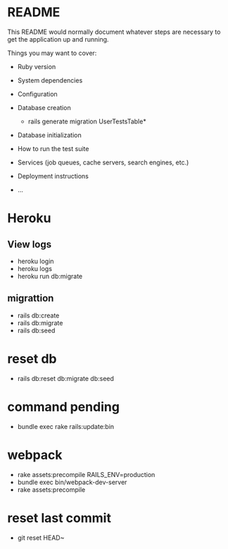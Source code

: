 # README

This README would normally document whatever steps are necessary to get the
application up and running.

Things you may want to cover:

* Ruby version

* System dependencies

* Configuration

* Database creation
    * rails generate migration UserTestsTable*

* Database initialization

* How to run the test suite

* Services (job queues, cache servers, search engines, etc.)

* Deployment instructions

* ...

# Heroku
##  View logs 
* heroku login
* heroku logs
* heroku run db:migrate

## migrattion

* rails db:create
* rails db:migrate
* rails db:seed

# reset db
* rails db:reset db:migrate db:seed

# command pending

* bundle exec rake rails:update:bin

# webpack
* rake assets:precompile RAILS_ENV=production
* bundle exec bin/webpack-dev-server
* rake assets:precompile

# reset last commit
* git reset HEAD~    
